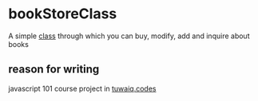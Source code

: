 # bookStoreClass
A simple [class](https://github.com/Awiteb/bookStoreClass/blob/master/bookStore.js) through which you can buy, modify, add and inquire about books
## reason for writing
javascript 101 course project in [tuwaiq.codes](https://tuwaiq.codes/)
